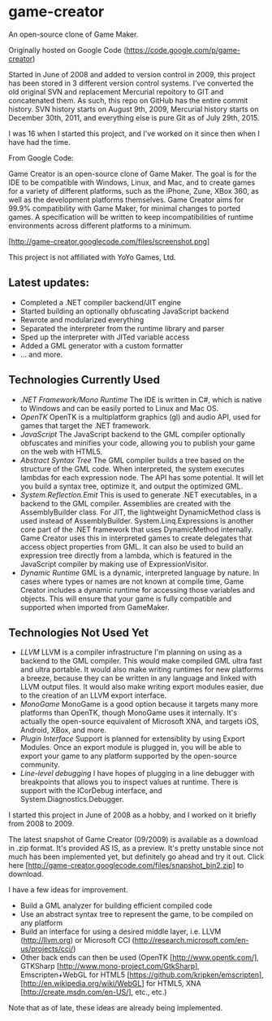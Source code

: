 # game-creator
An open-source clone of Game Maker. 

Originally hosted on Google Code (https://code.google.com/p/game-creator)

Started in June of 2008 and added to version control in 2009, this project has been stored 
in 3 different version control systems. I've converted the old original SVN and 
replacement Mercurial repoitory to GIT and concatenated them. As such, this repo 
on GitHub has the entire commit history.
SVN history starts on August 9th, 2009, Mercurial history starts on December 30th, 2011, 
and everything else is pure Git as of July 29th, 2015.

I was 16 when I started this project, and I've worked on it since then when I have had the time.

From Google Code:

Game Creator is an open-source clone of Game Maker. The goal is for the IDE to be 
compatible with Windows, Linux, and Mac, and to create games for a variety of different platforms, 
such as the iPhone, Zune, XBox 360, as well as the development platforms themselves. 
Game Creator aims for 99.9% compatibility with Game Maker, for minimal changes to ported games. 
A specification will be written to keep incompatibilities of runtime environments 
across different platforms to a minimum.

[http://game-creator.googlecode.com/files/screenshot.png]

This project is not affiliated with YoYo Games, Ltd.

## Latest updates:
 * Completed a .NET compiler backend/JIT engine
 * Started building an optionally obfuscating JavaScript backend
 * Rewrote and modularized everything
 * Separated the interpreter from the runtime library and parser
 * Sped up the interpreter with JITed variable access
 * Added a GML generator with a custom formatter
 * ... and more.

## Technologies Currently Used
 * *.NET Framework/Mono Runtime*
   The IDE is written in C#, which is native to Windows and can be easily
   ported to Linux and Mac OS.
 * *OpenTK*
   OpenTK is a multiplatform graphics (gl) and audio API, used for games that target
   the .NET framework.
 * *JavaScript*
   The JavaScript backend to the GML compiler optionally obfuscates and
   minifies your code, allowing you to publish your game on the web with HTML5.
 * *Abstract Syntax Tree*
   The GML compiler builds a tree based on the structure of the GML code. 
   When interpreted, the system executes lambdas for each expression node.
   The API has some potential. It will let you build a syntax tree, optimize it, and
   output the optimized GML.
 * *System.Reflection.Emit*
   This is used to generate .NET executables, in a backend to the GML compiler.
   Assemblies are created with the AssemblyBuilder class. For JIT, the lightweight
   DynamicMethod class is used instead of AssemblyBuilder. 
   System.Linq.Expressions is another core part of the .NET framework that uses
   DynamicMethod internally. Game Creator uses this in interpreted games to create
   delegates that access object properties from GML. It can also be used to build
   an expression tree directly from a lambda, which is featured in the JavaScript compiler
   by making use of ExpressionVisitor.
 * *Dynamic Runtime*
   GML is a dynamic, interpreted language by nature. In cases where types or names
   are not known at compile time, Game Creator includes a dynamic runtime for accessing
   those variables and objects. This will ensure that your game is fully compatible
   and supported when imported from GameMaker.

## Technologies Not Used Yet
 * *LLVM*
   LLVM is a compiler infrastructure I'm planning on using as a backend to the 
   GML compiler. This would make compiled GML ultra fast and ultra portable. It
   would also make writing runtimes for new platforms a breeze, because they can 
   be written in any language and linked with LLVM output files. It would also 
   make writing export modules easier, due to the creation of an LLVM export interface.
 * *MonoGame*
   MonoGame is a good option because it targets many more platforms than OpenTK, though
   MonoGame uses it internally. It's actually the open-source equivalent of Microsoft XNA, 
   and targets iOS, Android, XBox, and more.
 * *Plugin Interface*
   Support is planned for extensiblity by using Export Modules. Once an export module
   is plugged in, you will be able to export your game to any platform supported
   by the open-source community.
 * *Line-level debugging*
   I have hopes of plugging in a line debugger with breakpoints that allows you to
   inspect values at runtime. There is support with the ICorDebug interface, and 
   System.Diagnostics.Debugger.

I started this project in June of 2008 as a hobby, and I worked on it briefly from 2008 to 2009.

The latest snapshot of Game Creator (09/2009) is available as a download in .zip format. 
It's provided AS IS, as a preview. It's pretty unstable since not much has been implemented yet, 
but definitely go ahead and try it out. 
Click here [http://game-creator.googlecode.com/files/snapshot_bin2.zip] to download.

I have a few ideas for improvement.

  * Build a GML analyzer for building efficient compiled code
  * Use an abstract syntax tree to represent the game, to be compiled on any platform
  * Build an interface for using a desired middle layer, i.e. LLVM (http://llvm.org) or Microsoft CCI (http://research.microsoft.com/en-us/projects/cci/)
  * Other back ends can then be used (OpenTK [http://www.opentk.com/], GTKSharp [http://www.mono-project.com/GtkSharp], Emscripten+WebGL for HTML5 [https://github.com/kripken/emscripten], [http://en.wikipedia.org/wiki/WebGL] for HTML5, XNA [http://create.msdn.com/en-US/], etc., etc.)

Note that as of late, these ideas are already being implemented.
